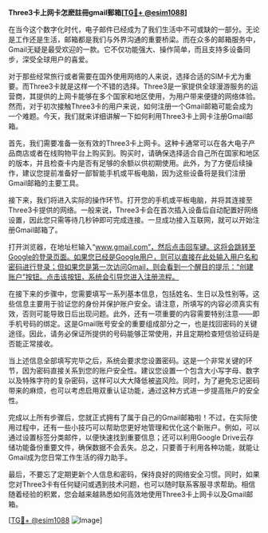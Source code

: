 **Three3卡上网卡怎麽註冊gmail郵箱[[TG💪+ @esim1088](https://t.me/s/esim1088)]**

在当今这个数字化时代，电子邮件已经成为了我们生活中不可或缺的一部分。无论是工作还是生活，邮箱都是我们与外界沟通的重要桥梁。而在众多的邮箱服务中，Gmail无疑是最受欢迎的一款。它不仅功能强大、操作简单，而且支持多设备同步，深受全球用户的喜爱。

对于那些经常旅行或者需要在国外使用网络的人来说，选择合适的SIM卡尤为重要。而Three3卡就是这样一个不错的选择。Three3是一家提供全球漫游服务的运营商，其提供的上网卡能够在多个国家和地区使用，为用户带来便捷的网络体验。然而，对于初次接触Three3卡的用户来说，如何注册一个Gmail邮箱可能会成为一个难题。今天，我们就来详细讲解一下如何利用Three3卡上网卡注册Gmail邮箱。

首先，我们需要准备一张有效的Three3卡上网卡。这种卡通常可以在各大电子产品商店或者在线购物平台上购买到。购买时，请确保选择适合自己所在国家和地区的版本，并且检查卡内是否有足够的余额以供初期使用。此外，为了方便后续操作，建议您提前准备好一部智能手机或平板电脑，因为这些设备将是我们注册Gmail邮箱的主要工具。

接下来，我们将进入实际的操作环节。打开您的手机或平板电脑，并将其连接至Three3卡提供的网络。一般来说，Three3卡会在首次插入设备后自动配置好网络设置，因此您只需等待几秒钟即可完成连接。一旦成功接入互联网，就可以开始注册Gmail邮箱了。

打开浏览器，在地址栏输入“www.gmail.com”，然后点击回车键。这将会跳转至Google的登录页面。如果您已经是Google用户，则可以直接在此处输入用户名和密码进行登录；但如果您是第一次访问Gmail，则会看到一个醒目的提示：“创建账户”按钮。点击该按钮，系统会引导您进入注册流程。

在接下来的步骤中，您需要填写一系列基本信息，包括姓名、生日以及性别等。这些信息主要用于验证您的身份并保护账户安全。请注意，所填写的内容必须真实有效，否则可能导致日后出现问题。此外，还有一项重要的内容需要特别注意——即手机号码的绑定。这是Gmail账号安全的重要组成部分之一，也是找回密码的关键途径。因此，请务必保证所提供的号码能够正常使用，并且定期检查短信验证码是否能正常接收。

当上述信息全部填写完毕之后，系统会要求您设置密码。这是一个非常关键的环节，因为密码直接关系到您的账户安全性。建议您设置一个包含大小写字母、数字以及特殊字符的复杂密码，这样可以大大降低被盗风险。同时，为了避免忘记密码带来的麻烦，也可以考虑启用双重认证功能，通过这种方式进一步提高账户的安全性。

完成以上所有步骤后，您就正式拥有了属于自己的Gmail邮箱啦！不过，在实际使用过程中，还有一些小技巧可以帮助您更好地管理和优化这个新账户。例如，可以通过设置标签分类邮件，以便快速找到重要信息；还可以利用Google Drive云存储功能备份重要文件，确保数据不会丢失。总之，只要善于利用各种功能，就能让Gmail成为您日常工作生活的得力助手。

最后，不要忘了定期更新个人信息和密码，保持良好的网络安全习惯。同时，如果您对Three3卡有任何疑问或遇到技术问题，也可以随时联系客服寻求帮助。相信随着经验的积累，您会越来越熟悉如何高效地使用Three3卡上网卡以及Gmail邮箱。

[[TG💪+ @esim1088](https://t.me/s/esim1088) ![Image](https://i.postimg.cc/4NQfJmqS/Snipaste-2025-05-13-00-14-12.png)]